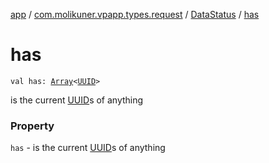 [app](../../index.md) / [com.molikuner.vpapp.types.request](../index.md) / [DataStatus](index.md) / [has](./has.md)

# has

`val has: `[`Array`](https://kotlinlang.org/api/latest/jvm/stdlib/kotlin/-array/index.html)`<`[`UUID`](../../com.molikuner.types/-u-u-i-d/index.md)`>`

is the current [UUID](../../com.molikuner.types/-u-u-i-d/index.md)s of anything

### Property

`has` - is the current [UUID](../../com.molikuner.types/-u-u-i-d/index.md)s of anything